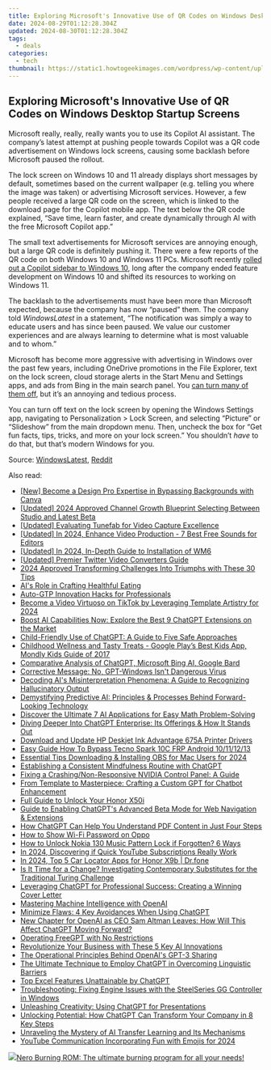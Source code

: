 ```yaml
---
title: Exploring Microsoft's Innovative Use of QR Codes on Windows Desktop Startup Screens
date: 2024-08-29T01:12:28.304Z
updated: 2024-08-30T01:12:28.304Z
tags:
  - deals
categories:
  - tech
thumbnail: https://static1.howtogeekimages.com/wordpress/wp-content/uploads/2024/03/copilotad.jpg
---
```


## Exploring Microsoft's Innovative Use of QR Codes on Windows Desktop Startup Screens

Microsoft really, really, really wants you to use its Copilot AI assistant. The company’s latest attempt at pushing people towards Copilot was a QR code advertisement on Windows lock screens, causing some backlash before Microsoft paused the rollout.

 The lock screen on Windows 10 and 11 already displays short messages by default, sometimes based on the current wallpaper (e.g. telling you where the image was taken) or advertising Microsoft services. However, a few people received a large QR code on the screen, which is linked to the download page for the Copilot mobile app. The text below the QR code explained, “Save time, learn faster, and create dynamically through AI with the free Microsoft Copilot app.”

 The small text advertisements for Microsoft services are annoying enough, but a large QR code is definitely pushing it. There were a few reports of the QR code on both Windows 10 and Windows 11 PCs. Microsoft recently [rolled out a Copilot sidebar to Windows 10](https://fox-friendly.techidaily.com/updated-2024-approved-the-definitive-guide-to-captivating-podcast-covers/), long after the company ended feature development on Windows 10 and shifted its resources to working on Windows 11.

 The backlash to the advertisements must have been more than Microsoft expected, because the company has now “paused” them. The company told _WindowsLatest_ in a statement, “The notification was simply a way to educate users and has since been paused. We value our customer experiences and are always learning to determine what is most valuable and to whom.”

 Microsoft has become more aggressive with advertising in Windows over the past few years, including OneDrive promotions in the File Explorer, text on the lock screen, cloud storage alerts in the Start Menu and Settings apps, and ads from Bing in the main search panel. You [can turn many of them off](https://screen-mirror.techidaily.com/how-to-cast-apple-iphone-14-to-chromecast-drfone-by-drfone-ios/), but it’s an annoying and tedious process.

 You can turn off text on the lock screen by opening the Windows Settings app, navigating to Personalization > Lock Screen, and selecting “Picture” or “Slideshow” from the main dropdown menu. Then, uncheck the box for “Get fun facts, tips, tricks, and more on your lock screen.” You shouldn’t _have_ to do that, but that’s modern Windows for you.

 Source: [WindowsLatest](https://www.windowslatest.com/2024/03/08/microsoft-pauses-copilot-qr-code-ad-on-windows-11-lock-screen-calls-it-a-test/), [Reddit](https://www.reddit.com/r/Windows11/comments/1b54f2b/so%5Fwere%5Fputting%5Fqr%5Fcode%5Fads%5Ffor%5Fcopilot%5Fin%5Four/)

<ins class="adsbygoogle"
     style="display:block"
     data-ad-format="autorelaxed"
     data-ad-client="ca-pub-7571918770474297"
     data-ad-slot="1223367746"></ins>



<ins class="adsbygoogle"
     style="display:block"
     data-ad-client="ca-pub-7571918770474297"
     data-ad-slot="8358498916"
     data-ad-format="auto"
     data-full-width-responsive="true"></ins>

<span class="atpl-alsoreadstyle">Also read:</span>
<div><ul>
<li><a href="https://extra-tips.techidaily.com/new-become-a-design-pro-expertise-in-bypassing-backgrounds-with-canva/"><u>[New] Become a Design Pro  Expertise in Bypassing Backgrounds with Canva</u></a></li>
<li><a href="https://facebook-video-footage.techidaily.com/updated-2024-approved-channel-growth-blueprint-selecting-between-studio-and-latest-beta/"><u>[Updated] 2024 Approved  Channel Growth Blueprint  Selecting Between Studio and Latest Beta</u></a></li>
<li><a href="https://screen-video-capture.techidaily.com/updated-evaluating-tunefab-for-video-capture-excellence/"><u>[Updated] Evaluating Tunefab for Video Capture Excellence</u></a></li>
<li><a href="https://facebook-video-footage.techidaily.com/updated-in-2024-enhance-video-production-7-best-free-sounds-for-editors/"><u>[Updated] In 2024, Enhance Video Production - 7 Best Free Sounds for Editors</u></a></li>
<li><a href="https://fox-info.techidaily.com/updated-in-2024-in-depth-guide-to-installation-of-wm6/"><u>[Updated] In 2024, In-Depth Guide to Installation of WM6</u></a></li>
<li><a href="https://extra-skills.techidaily.com/updated-premier-twitter-video-converters-guide/"><u>[Updated] Premier Twitter Video Converters Guide</u></a></li>
<li><a href="https://facebook-videos.techidaily.com/2024-approved-transforming-challenges-into-triumphs-with-these-30-tips/"><u>2024 Approved  Transforming Challenges Into Triumphs with These 30 Tips</u></a></li>
<li><a href="https://tech-hub.techidaily.com/ais-role-in-crafting-healthful-eating/"><u>AI's Role in Crafting Healthful Eating</u></a></li>
<li><a href="https://tech-hub.techidaily.com/auto-gtp-innovation-hacks-for-professionals/"><u>Auto-GTP Innovation Hacks for Professionals</u></a></li>
<li><a href="https://tiktok-videos.techidaily.com/become-a-video-virtuoso-on-tiktok-by-leveraging-template-artistry-for-2024/"><u>Become a Video Virtuoso on TikTok by Leveraging Template Artistry for 2024</u></a></li>
<li><a href="https://tech-hub.techidaily.com/boost-ai-capabilities-now-explore-the-best-9-chatgpt-extensions-on-the-market/"><u>Boost AI Capabilities Now: Explore the Best 9 ChatGPT Extensions on the Market</u></a></li>
<li><a href="https://tech-hub.techidaily.com/child-friendly-use-of-chatgpt-a-guide-to-five-safe-approaches/"><u>Child-Friendly Use of ChatGPT: A Guide to Five Safe Approaches</u></a></li>
<li><a href="https://mondly-stories.techidaily.com/childhood-wellness-and-tasty-treats-google-plays-best-kids-app-mondly-kids-guide-of-2017/"><u>Childhood Wellness and Tasty Treats - Google Play’s Best Kids App, Mondly Kids Guide of 2017</u></a></li>
<li><a href="https://tech-hub.techidaily.com/comparative-analysis-of-chatgpt-microsoft-bing-ai-google-bard/"><u>Comparative Analysis of ChatGPT, Microsoft Bing AI, Google Bard</u></a></li>
<li><a href="https://tech-hub.techidaily.com/corrective-message-no-gpt-windows-isnt-dangerous-virus/"><u>Corrective Message: No, GPT-Windows Isn't Dangerous Virus</u></a></li>
<li><a href="https://tech-hub.techidaily.com/decoding-ais-misinterpretation-phenomena-a-guide-to-recognizing-hallucinatory-output/"><u>Decoding AI's Misinterpretation Phenomena: A Guide to Recognizing Hallucinatory Output</u></a></li>
<li><a href="https://tech-hub.techidaily.com/demystifying-predictive-ai-principles-and-processes-behind-forward-looking-technology/"><u>Demystifying Predictive AI: Principles & Processes Behind Forward-Looking Technology</u></a></li>
<li><a href="https://tech-hub.techidaily.com/discover-the-ultimate-7-ai-applications-for-easy-math-problem-solving/"><u>Discover the Ultimate 7 AI Applications for Easy Math Problem-Solving</u></a></li>
<li><a href="https://tech-hub.techidaily.com/diving-deeper-into-chatgpt-enterprise-its-offerings-and-how-it-stands-out/"><u>Diving Deeper Into ChatGPT Enterprise: Its Offerings & How It Stands Out</u></a></li>
<li><a href="https://hardware-updates.techidaily.com/download-and-update-hp-deskjet-ink-advantage-675a-printer-drivers/"><u>Download and Update HP Deskjet Ink Advantage 675A Printer Drivers</u></a></li>
<li><a href="https://bypass-frp.techidaily.com/easy-guide-how-to-bypass-tecno-spark-10c-frp-android-10111213-by-drfone-android/"><u>Easy Guide How To Bypass Tecno Spark 10C FRP Android 10/11/12/13</u></a></li>
<li><a href="https://remote-screen-capture.techidaily.com/essential-tips-downloading-and-installing-obs-for-mac-users-for-2024/"><u>Essential Tips  Downloading & Installing OBS for Mac Users for 2024</u></a></li>
<li><a href="https://tech-hub.techidaily.com/establishing-a-consistent-mindfulness-routine-with-chatgpt/"><u>Establishing a Consistent Mindfulness Routine with ChatGPT</u></a></li>
<li><a href="https://win-solutions.techidaily.com/fixing-a-crashingnon-responsive-nvidia-control-panel-a-guide/"><u>Fixing a Crashing/Non-Responsive NVIDIA Control Panel: A Guide</u></a></li>
<li><a href="https://tech-hub.techidaily.com/from-template-to-masterpiece-crafting-a-custom-gpt-for-chatbot-enhancement/"><u>From Template to Masterpiece: Crafting a Custom GPT for Chatbot Enhancement</u></a></li>
<li><a href="https://unlock-android.techidaily.com/full-guide-to-unlock-your-honor-x50i-by-drfone-android/"><u>Full Guide to Unlock Your Honor X50i</u></a></li>
<li><a href="https://tech-hub.techidaily.com/guide-to-enabling-chatgpts-advanced-beta-mode-for-web-navigation-and-extensions/"><u>Guide to Enabling ChatGPT's Advanced Beta Mode for Web Navigation & Extensions</u></a></li>
<li><a href="https://tech-hub.techidaily.com/how-chatgpt-can-help-you-understand-pdf-content-in-just-four-steps/"><u>How ChatGPT Can Help You Understand PDF Content in Just Four Steps</u></a></li>
<li><a href="https://easy-unlock-android.techidaily.com/how-to-show-wi-fi-password-on-oppo-by-drfone-android/"><u>How to Show Wi-Fi Password on Oppo</u></a></li>
<li><a href="https://easy-unlock-android.techidaily.com/how-to-unlock-nokia-130-music-pattern-lock-if-forgotten-6-ways-by-drfone-android/"><u>How to Unlock Nokia 130 Music Pattern Lock if Forgotten? 6 Ways</u></a></li>
<li><a href="https://youtube-zero.techidaily.com/24-discovering-if-quick-youtube-subscriptions-really-work/"><u>In 2024, Discovering if Quick YouTube Subscriptions Really Work</u></a></li>
<li><a href="https://android-location-track.techidaily.com/in-2024-top-5-car-locator-apps-for-honor-x9b-drfone-by-drfone-virtual-android/"><u>In 2024, Top 5 Car Locator Apps for Honor X9b | Dr.fone</u></a></li>
<li><a href="https://tech-hub.techidaily.com/is-it-time-for-a-change-investigating-contemporary-substitutes-for-the-traditional-turing-challenge/"><u>Is It Time for a Change? Investigating Contemporary Substitutes for the Traditional Turing Challenge</u></a></li>
<li><a href="https://tech-hub.techidaily.com/leveraging-chatgpt-for-professional-success-creating-a-winning-cover-letter/"><u>Leveraging ChatGPT for Professional Success: Creating a Winning Cover Letter</u></a></li>
<li><a href="https://tech-hub.techidaily.com/mastering-machine-intelligence-with-openai/"><u>Mastering Machine Intelligence with OpenAI</u></a></li>
<li><a href="https://tech-hub.techidaily.com/minimize-flaws-4-key-avoidances-when-using-chatgpt/"><u>Minimize Flaws: 4 Key Avoidances When Using ChatGPT</u></a></li>
<li><a href="https://tech-hub.techidaily.com/new-chapter-for-openai-as-ceo-sam-altman-leaves-how-will-this-affect-chatgpt-moving-forward/"><u>New Chapter for OpenAI as CEO Sam Altman Leaves: How Will This Affect ChatGPT Moving Forward?</u></a></li>
<li><a href="https://tech-hub.techidaily.com/operating-freegpt-with-no-restrictions/"><u>Operating FreeGPT with No Restrictions</u></a></li>
<li><a href="https://tech-hub.techidaily.com/revolutionize-your-business-with-these-5-key-ai-innovations/"><u>Revolutionize Your Business with These 5 Key AI Innovations</u></a></li>
<li><a href="https://tech-hub.techidaily.com/the-operational-principles-behind-openais-gpt-3-sharing/"><u>The Operational Principles Behind OpenAI's GPT-3 Sharing</u></a></li>
<li><a href="https://tech-hub.techidaily.com/the-ultimate-technique-to-employ-chatgpt-in-overcoming-linguistic-barriers/"><u>The Ultimate Technique to Employ ChatGPT in Overcoming Linguistic Barriers</u></a></li>
<li><a href="https://tech-hub.techidaily.com/top-excel-features-unattainable-by-chatgpt/"><u>Top Excel Features Unattainable by ChatGPT</u></a></li>
<li><a href="https://win-able.techidaily.com/troubleshooting-fixing-engine-issues-with-the-steelseries-gg-controller-in-windows/"><u>Troubleshooting: Fixing Engine Issues with the SteelSeries GG Controller in Windows</u></a></li>
<li><a href="https://tech-hub.techidaily.com/unleashing-creativity-using-chatgpt-for-presentations/"><u>Unleashing Creativity: Using ChatGPT for Presentations</u></a></li>
<li><a href="https://tech-hub.techidaily.com/unlocking-potential-how-chatgpt-can-transform-your-company-in-8-key-steps/"><u>Unlocking Potential: How ChatGPT Can Transform Your Company in 8 Key Steps</u></a></li>
<li><a href="https://tech-hub.techidaily.com/unraveling-the-mystery-of-ai-transfer-learning-and-its-mechanisms/"><u>Unraveling the Mystery of AI Transfer Learning and Its Mechanisms</u></a></li>
<li><a href="https://eaxpv-info.techidaily.com/youtube-communication-incorporating-fun-with-emojis-for-2024/"><u>YouTube Communication  Incorporating Fun with Emojis for 2024</u></a></li>
</ul></div>

<!-- affiliate ads begin -->
<a href="https://store.nero.com/order/checkout.php?PRODS=39694080&QTY=1&AFFILIATE=108875&CART=1"><img src="http://cdnwww.nero.com/nero-com-wAssets/img/banners/2023/nbr/fire/Screenshot_1red_gb.jpg" border="0">Nero Burning ROM:
The ultimate burning program for all your needs!</a>
<!-- affiliate ads end -->